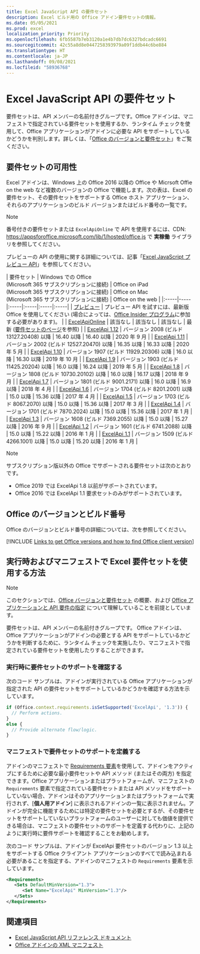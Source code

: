 ```yaml
---
title: Excel JavaScript API の要件セット
description: Excel ビルド用の Office アドイン要件セットの情報。
ms.date: 05/05/2021
ms.prod: excel
localization_priority: Priority
ms.openlocfilehash: 6fb5587b7eb3120a1e4b7db7dc6327bdcadc6691
ms.sourcegitcommit: 42c55a8d8e0447258393979a09f1ddb44c6be884
ms.translationtype: HT
ms.contentlocale: ja-JP
ms.lasthandoff: 09/08/2021
ms.locfileid: "58936768"
---
```

# <a name="excel-javascript-api-requirement-sets"></a>Excel JavaScript API の要件セット

要件セットは、API メンバーの名前付きグループです。Office アドインは、マニフェストで指定されている要件セットを使用するか、ランタイム チェックを使用して、Office アプリケーションがアドインに必要な API をサポートしているかどうかを判別します。詳しくは、「[Office のバージョンと要件セット](../../develop/office-versions-and-requirement-sets.md)」をご覧ください。

## <a name="requirement-set-availability"></a>要件セットの可用性

Excel アドインは、Windows 上の Office 2016 以降の Office や Micrsoft Offie on the web など複数のバージョンの Office で機能します。次の表は、Excel の要件セット、その要件セットをサポートする Office ホスト アプリケーション、それらのアプリケーションのビルド バージョンまたはビルド番号の一覧です。

> [!NOTE]
> 番号付きの要件セットまたは `ExcelApiOnline` で API を使用するには、CDN: https://appsforoffice.microsoft.com/lib/1/hosted/office.js で **実稼働** ライブラリを参照してください。
>
> プレビューの API の使用に関する詳細については、記事「[Excel JavaScript プレビュー API](excel-preview-apis.md)」を参照してください。

|  要件セット  |  Windows での Office<br>(Microsoft 365 サブスクリプションに接続)  |  Office on iPad<br>(Microsoft 365 サブスクリプションに接続)  |  Office on Mac<br>(Microsoft 365 サブスクリプションに接続)  | Office on the web |
|:-----|-----|:-----|:-----|:-----|:-----|
| [プレビュー](excel-preview-apis.md)  | プレビュー API を試すには、最新版 Office を使用してください (場合によっては、[Office Insider プログラム](https://insider.office.com)に参加する必要があります)。 |
| [ExcelApiOnline](excel-api-online-requirement-set.md) | 該当なし | 該当なし | 該当なし | 最新 ([要件セットのページ](excel-api-online-requirement-set.md)を参照) |
| [ExcelApi 1.12](excel-api-1-12-requirement-set.md) | バージョン 2008 (ビルド 13127.20408) 以降 | 16.40 以降 | 16.40 以降 | 2020 年 9 月 |
| [ExcelApi 1.11](excel-api-1-11-requirement-set.md) | バージョン 2002 (ビルド 12527.20470) 以降 | 16.35 以降 | 16.33 以降 | 2020 年 5 月 |
| [ExcelApi 1.10](excel-api-1-10-requirement-set.md) | バージョン 1907 (ビルド 11929.20306) 以降 | 16.0 以降 | 16.30 以降 | 2019 年 10 月 |
| [ExcelApi 1.9](excel-api-1-9-requirement-set.md)  | バージョン 1903 (ビルド 11425.20204) 以降 | 16.0 以降 | 16.24 以降 | 2019 年 5 月 |
| [ExcelApi 1.8](excel-api-1-8-requirement-set.md)  | バージョン 1808 (ビルド 10730.20102) 以降 | 16.0 以降 | 16.17 以降 | 2018 年 9 月 |
| [ExcelApi 1.7](excel-api-1-7-requirement-set.md)  | バージョン 1801 (ビルド 9001.2171) 以降   | 16.0 以降  | 16.9 以降  | 2018 年 4 月 |
| [ExcelApi 1.6](excel-api-1-6-requirement-set.md)  | バージョン 1704 (ビルド 8201.2001) 以降   | 15.0 以降  | 15.36 以降 | 2017 年 4 月 |
| [ExcelApi 1.5](excel-api-1-5-requirement-set.md)  | バージョン 1703 (ビルド 8067.2070) 以降   | 15.0 以降  | 15.36 以降 | 2017 年 3 月 |
| [ExcelApi 1.4](excel-api-1-4-requirement-set.md)  | バージョン 1701 (ビルド 7870.2024) 以降   | 15.0 以降  | 15.36 以降 | 2017 年 1 月 |
| [ExcelApi 1.3](excel-api-1-3-requirement-set.md)  | バージョン 1608 (ビルド 7369.2055) 以降   | 15.0 以降 | 15.27 以降 | 2016 年 9 月 |
| [ExcelApi 1.2](excel-api-1-2-requirement-set.md)  | バージョン 1601 (ビルド 6741.2088) 以降   | 15.0 以降 | 15.22 以降 | 2016 年 1 月 |
| [ExcelApi 1.1](excel-api-1-1-requirement-set.md)  | バージョン 1509 (ビルド 4266.1001) 以降   | 15.0 以降 | 15.20 以降 | 2016 年 1 月 |

> [!NOTE]
> サブスクリプション版以外の Office でサポートされる要件セットは次のとおりです。
>
> - Office 2019 では ExcelApi 1.8 以前がサポートされています。
> - Office 2016 では ExcelApi 1.1 要求セットのみがサポートされています。

## <a name="office-versions-and-build-numbers"></a>Office のバージョンとビルド番号

Office のバージョンとビルド番号の詳細については、次を参照してください。

[!INCLUDE [Links to get Office versions and how to find Office client version](../../includes/links-get-office-versions-builds.md)]

## <a name="how-to-use-excel-requirement-sets-at-runtime-and-in-the-manifest"></a>実行時およびマニフェストで Excel 要件セットを使用する方法

> [!NOTE]
> このセクションでは、[Office バージョンと要件セット](../../develop/office-versions-and-requirement-sets.md) の概要、および [Office アプリケーションと API 要件の指定](../../develop/specify-office-hosts-and-api-requirements.md) について理解していることを前提としています。

要件セットは、API メンバーの名前付きグループです。 Office アドインは、Office アプリケーションがアドインの必要とする API をサポートしているかどうかを判断するために、ランタイム チェックを実施したり、マニフェストで指定されている要件セットを使用したりすることができます。

### <a name="checking-for-requirement-set-support-at-runtime"></a>実行時に要件セットのサポートを確認する

次のコード サンプルは、アドインが実行されている Office アプリケーションが指定された API の要件セットをサポートしているかどうかを確認する方法を示しています。

```js
if (Office.context.requirements.isSetSupported('ExcelApi', '1.3')) {
  // Perform actions.
}
else {
  // Provide alternate flow/logic.
}
```

### <a name="defining-requirement-set-support-in-the-manifest"></a>マニフェストで要件セットのサポートを定義する

アドインのマニフェストで [Requirements 要素](../manifest/requirements.md)を使用して、アドインをアクティブにするために必要な最小要件セットや API メソッド (またはその両方) を指定できます。Office アプリケーションまたはプラットフォームが、マニフェストの `Requirements` 要素で指定されている要件セットまたは API メソッドをサポートしていない場合、アドインはそのアプリケーションまたはプラットフォームで実行されず、[**個人用アドイン**] に表示されるアドインの一覧に表示されません。アドインが完全に機能するためには特定の要件セットを必要とするが、その要件セットをサポートしていないプラットフォームのユーザーに対しても価値を提供できる場合は、マニフェストの要件セットのサポートを定義する代わりに、上記のように実行時に要件サポートを確認することをお勧めします。

次のコード サンプルは、アドインが ExcelApi 要件セットのバージョン 1.3 以上をサポートする Office クライアント アプリケーションのすべてで読み込まれる必要があることを指定する、アドインのマニフェストの `Requirements` 要素を示しています。

```xml
<Requirements>
   <Sets DefaultMinVersion="1.3">
      <Set Name="ExcelApi" MinVersion="1.3"/>
   </Sets>
</Requirements>
```

## <a name="see-also"></a>関連項目

- [Excel JavaScript API リファレンス ドキュメント](/javascript/api/excel)
- [Office アドインの XML マニフェスト](../../develop/add-in-manifests.md)
